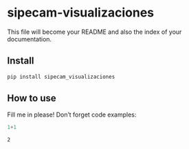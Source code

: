 sipecam-visualizaciones
================

<!-- WARNING: THIS FILE WAS AUTOGENERATED! DO NOT EDIT! -->

This file will become your README and also the index of your
documentation.

## Install

``` sh
pip install sipecam_visualizaciones
```

## How to use

Fill me in please! Don’t forget code examples:

``` python
1+1
```

    2

